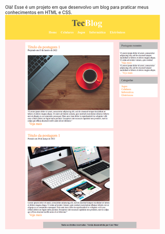 
Olá! Esse é um projeto em que desenvolvo um blog para praticar meus conhecimentos em HTML e CSS.
<img src="imagens/projeto_final.png">